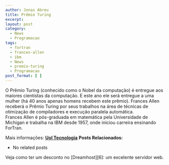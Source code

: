 ```yaml
---
author: Jonas Abreu
title: Prêmio Turing
excerpt:
layout: post
category:
  - News
  - Programacao
tags:
  - fortran
  - frances-allen
  - ibm
  - News
  - premio-turing
  - Programacao
post_format: [ ]
---
```

O Prêmio Turing (conhecido como o Nobel da computação) é entregue aos maiores cientistas da computação. E este ano ele será entregue a uma mulher (há 40 anos apenas homens recebem este prêmio). Frances Allen receberá o Prêmio Turing por seus trabalhos na área de técnicas de otimização de compiladores e execução paralela automática.  
Frances Allen é pós-graduada em matemática pela Universidade de Michigan e trabalha na IBM desde 1957, onde iniciou carreira ensinando ForTran.

Mais informações: **[Uol Tecnologia][1]** 
**Posts Relacionados:** 
*   No related posts










Veja como ter um desconto no [Dreamhost][6]: um excelente servidor web.

 [1]: http://info.abril.uol.com.br/aberto/infonews/022007/21022007-15.shl






